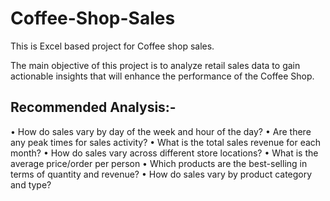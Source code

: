 # Coffee-Shop-Sales

This is Excel based project for Coffee shop sales.

The main objective of this project is to analyze retail sales data to gain actionable insights that will enhance the performance of the Coffee Shop.

## Recommended Analysis:-

•	How do sales vary by day of the week and hour of the day?
•	Are there any peak times for sales activity?
•	What is the total sales revenue for each month?
•	How do sales vary across different store locations?
•	What is the average price/order per person
•	Which products are the best-selling in terms of quantity and revenue?
•	How do sales vary by product category and type?
